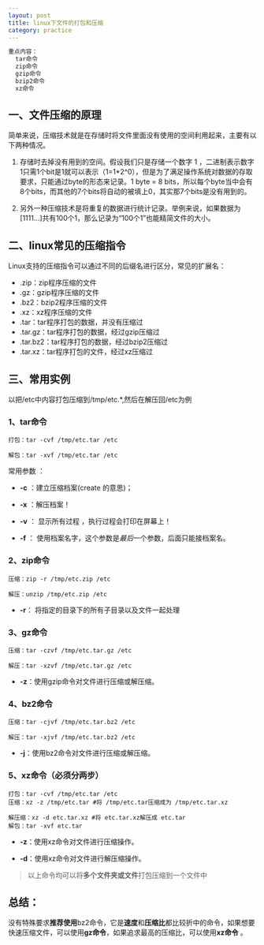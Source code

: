 ```yaml
---
layout: post
title: linux下文件的打包和压缩
category: practice
---
```


```javascript
重点内容：
  tar命令
  zip命令
  gzip命令
  bzip2命令
  xz命令
```

## 一、文件压缩的原理

​		简单来说，压缩技术就是在存储时将文件里面没有使用的空间利用起来，主要有以下两种情况。

1. 存储时去掉没有用到的空间。假设我们只是存储一个数字 1 ，二进制表示数字1只需1个bit是1就可以表示（1=1*2^0），但是为了满足操作系统对数据的存取要求，只能通过byte的形态来记录。1 byte = 8 bits，所以每个byte当中会有8个bits，而其他的7个bits将自动的被填上0，其实那7个bits是没有用到的。

2. 另外一种压缩技术是将重复的数据进行统计记录。举例来说，如果数据为[1111…]共有100个1，那么记录为“100个1”也能精简文件的大小。

## 二、linux常见的压缩指令

Linux支持的压缩指令可以通过不同的后缀名进行区分，常见的扩展名：

- .zip：zip程序压缩的文件
- .gz：gzip程序压缩的文件
- .bz2：bzip2程序压缩的文件
- .xz：xz程序压缩的文件
- .tar：tar程序打包的数据，并没有压缩过
- .tar.gz：tar程序打包的数据，经过gzip压缩过
- .tar.bz2：tar程序打包的数据，经过bzip2压缩过
- .tar.xz：tar程序打包的文件，经过xz压缩过

## 三、常用实例

以把/etc中内容打包压缩到/tmp/etc.*,然后在解压回/etc为例

### 1、tar命令

```shell
打包：tar -cvf /tmp/etc.tar /etc

解包：tar -xvf /tmp/etc.tar /etc 
```

 常用参数 ：

- **-c** ：建立压缩档案(create 的意思)；

- **-x** ：解压档案！

- **-v** ： 显示所有过程 ，执行过程会打印在屏幕上！ 

- **-f** ： 使用档案名字，这个参数是*最后*一个参数，后面只能接档案名。 

### 2、zip命令

```shell
压缩：zip -r /tmp/etc.zip /etc 

解压：unzip /tmp/etc.zip /etc
```

- **-r**： 将指定的目录下的所有子目录以及文件一起处理

### 3、gz命令

```shell
压缩：tar -czvf /tmp/etc.tar.gz /etc 

解压：tar -xzvf /tmp/etc.tar.gz /etc  
```

- **-z**：使用gzip命令对文件进行压缩或解压缩。

### 4、bz2命令

```shell
压缩：tar -cjvf /tmp/etc.tar.bz2 /etc 

解压：tar -xjvf /tmp/etc.tar.bz2 /etc  
```

- **-j**：使用bz2命令对文件进行压缩或解压缩。

### 5、xz命令（必须分两步）

```shell
打包：tar -cvf /tmp/etc.tar /etc   
压缩：xz -z /tmp/etc.tar #将 /tmp/etc.tar压缩成为 /tmp/etc.tar.xz

解压缩：xz -d etc.tar.xz #将 etc.tar.xz解压成 etc.tar
解包：tar -xvf etc.tar
```

- **-z**：使用xz命令对文件进行压缩操作。

- **-d**：使用xz命令对文件进行解压缩操作。

> 以上命令均可以将**多个文件夹或文件**打包压缩到一个文件中

## 总结：

没有特殊要求**推荐使用**bz2命令，它是**速度**和**压缩比**都比较折中的命令，如果想要快速压缩文件，可以使用**gz命令**，如果追求最高的压缩比，可以使用**xz命令** 。



